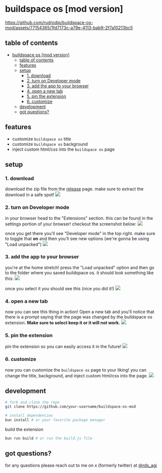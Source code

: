 # buildspace os [mod version]

https://github.com/rudrodip/buildspace-os-mod/assets/77154365/1fd7173c-a79e-4113-bab9-2f7a10213bc5

## table of contents

- [buildspace os \[mod version\]](#buildspace-os-mod-version)
  - [table of contents](#table-of-contents)
  - [features](#features)
  - [setup](#setup)
    - [1. download](#1-download)
    - [2. turn on Developer mode](#2-turn-on-developer-mode)
    - [3. add the app to your browser](#3-add-the-app-to-your-browser)
    - [4. open a new tab](#4-open-a-new-tab)
    - [5. pin the extension](#5-pin-the-extension)
    - [6. customize](#6-customize)
  - [development](#development)
  - [got questions?](#got-questions)
  
## features

- customize `buildspace os` title
- customize `buildspace os` background
- inject custom html/css into the `buildspace os` page

## setup

### 1. download

download the zip file from the [release](https://github.com/rudrodip/buildspace-os-mod/releases) page. make sure to extract the download in a safe spot!
![](.github/assets/step1.png)

### 2. turn on Developer mode

in your browser head to the "Extensions" section. this can be found in the settings portion of your browser! checkout the screenshot below:
![](.github/assets/step2.png)

once you get there you'll see "Developer mode" in the top right. make sure to toggle that **on** and then you'll see new options (we're gonna be using "Load unpacked")
![](.github/assets/step3.png)

### 3. add the app to your browser

you're at the home stretch! press the "Load unpacked" option and then go to the folder where you saved buildspace os. it should look something like this:
![](.github/assets/step4.png)

once you select it you should see this (nice you did it!)
![](.github/assets/step5.png)

### 4. open a new tab

now you can see this thing in action! Open a new tab and you'll notice that there is a prompt saying that the page was changed by the buildspace os extension. **Make sure to select keep it or it will not work.**
![](.github/assets/keep.png)

### 5. pin the extension

pin the extension so you can easily access it in the future!
![](.github/assets/pin.png)

### 6. customize

now you can customize the `buildspace os` page to your liking! you can change the title, background, and inject custom html/css into the page.
![](.github/assets/ui.png)

## development

```bash
# fork and clone the repo
git clone https://github.com/your-username/buildspace-os-mod

# install dependencies
bun install # or your favorite package manager
```

build the extension

```bash
bun run build # or run the build.js file
```

## got questions?

for any questions please reach out to me on x (formerly twitter) at [@rds_agi](https://x.com/rds_agi)
